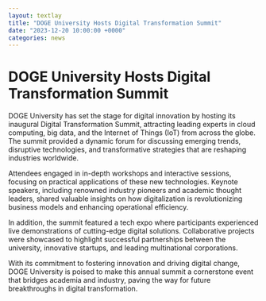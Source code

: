 ```yaml
---
layout: textlay
title: "DOGE University Hosts Digital Transformation Summit"
date: "2023-12-20 10:00:00 +0000"
categories: news
---
```

# DOGE University Hosts Digital Transformation Summit

DOGE University has set the stage for digital innovation by hosting its inaugural Digital Transformation Summit, attracting leading experts in cloud computing, big data, and the Internet of Things (IoT) from across the globe. The summit provided a dynamic forum for discussing emerging trends, disruptive technologies, and transformative strategies that are reshaping industries worldwide.

Attendees engaged in in-depth workshops and interactive sessions, focusing on practical applications of these new technologies. Keynote speakers, including renowned industry pioneers and academic thought leaders, shared valuable insights on how digitalization is revolutionizing business models and enhancing operational efficiency.

In addition, the summit featured a tech expo where participants experienced live demonstrations of cutting-edge digital solutions. Collaborative projects were showcased to highlight successful partnerships between the university, innovative startups, and leading multinational corporations.

With its commitment to fostering innovation and driving digital change, DOGE University is poised to make this annual summit a cornerstone event that bridges academia and industry, paving the way for future breakthroughs in digital transformation. 